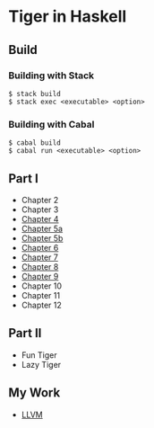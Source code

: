 # Tiger in Haskell

## Build

### Building with Stack

```command
$ stack build
$ stack exec <executable> <option>
```

### Building with Cabal

```command
$ cabal build
$ cabal run <executable> <option>
```

## Part I

- Chapter 2
- Chapter 3
- [Chapter 4](https://github.com/ksrky/Tiger/tree/master/src/chapter4/README.md)
- [Chapter 5a](https://github.com/ksrky/Tiger/tree/master/src/chapter5a/README.md)
- [Chapter 5b](https://github.com/ksrky/Tiger/tree/master/src/chapter5b/README.md)
- [Chapter 6](https://github.com/ksrky/Tiger/tree/master/src/chapter6/README.md)
- [Chapter 7](https://github.com/ksrky/Tiger/tree/master/src/chapter7/README.md)
- [Chapter 8](https://github.com/ksrky/Tiger/tree/master/src/chapter8/README.md)
- [Chapter 9](https://github.com/ksrky/Tiger/tree/master/src/chapter9/README.md)
- Chapter 10
- Chapter 11
- Chapter 12

## Part II

- Fun Tiger
- Lazy Tiger

## My Work

- [LLVM](https://github.com/ksrky/Tiger/tree/master/src/llvm/README.md)
